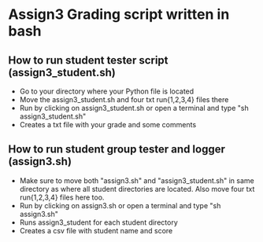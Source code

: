 # Assign3 Grading script written in bash


## How to run student tester script (assign3_student.sh)


* Go to your directory where your Python file is located
* Move the assign3_student.sh and four txt run{1,2,3,4} files there
* Run by clicking on assign3_student.sh or open a terminal and type 
    "sh assign3_student.sh"
* Creates a txt file with your grade and some comments


## How to run student group tester and logger (assign3.sh)


* Make sure to move both "assign3.sh" and "assign3_student.sh" in 
    same directory as where all student directories are located.
    Also move four txt run{1,2,3,4} files here too.
* Run by clicking on assign3.sh or open a terminal and type
    "sh assign3.sh"
* Runs assign3_student for each student directory
* Creates a csv file with student name and score